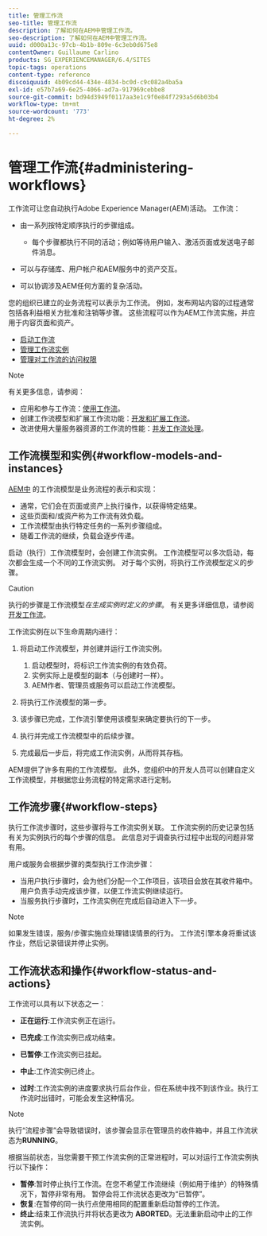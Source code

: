 ```yaml
---
title: 管理工作流
seo-title: 管理工作流
description: 了解如何在AEM中管理工作流。
seo-description: 了解如何在AEM中管理工作流。
uuid: d000a13c-97cb-4b1b-809e-6c3eb0d675e8
contentOwner: Guillaume Carlino
products: SG_EXPERIENCEMANAGER/6.4/SITES
topic-tags: operations
content-type: reference
discoiquuid: 4b09cd44-434e-4834-bc0d-c9c082a4ba5a
exl-id: e57b7a69-6e25-4066-ad7a-917969cebbe8
source-git-commit: bd94d3949f0117aa3e1c9f0e84f7293a5d6b03b4
workflow-type: tm+mt
source-wordcount: '773'
ht-degree: 2%

---
```


# 管理工作流{#administering-workflows}

工作流可让您自动执行Adobe Experience Manager(AEM)活动。 工作流：

* 由一系列按特定顺序执行的步骤组成。

   * 每个步骤都执行不同的活动；例如等待用户输入、激活页面或发送电子邮件消息。

* 可以与存储库、用户帐户和AEM服务中的资产交互。
* 可以协调涉及AEM任何方面的复杂活动。

您的组织已建立的业务流程可以表示为工作流。 例如，发布网站内容的过程通常包括各利益相关方批准和注销等步骤。 这些流程可以作为AEM工作流实施，并应用于内容页面和资产。

* [启动工作流](/help/sites-administering/workflows-starting.md)
* [管理工作流实例](/help/sites-administering/workflows-administering.md)
* [管理对工作流的访问权限](/help/sites-administering/workflows-managing.md)

>[!NOTE]
>
>有关更多信息，请参阅：
>
>* 应用和参与工作流：[使用工作流](/help/sites-authoring/workflows.md)。
>* 创建工作流模型和扩展工作流功能：[开发和扩展工作流](/help/sites-developing/workflows.md)。
>* 改进使用大量服务器资源的工作流的性能：[并发工作流处理](/help/sites-deploying/configuring-performance.md#concurrent-workflow-processing)。

>



## 工作流模型和实例{#workflow-models-and-instances}

[AEM中](/help/sites-developing/workflows.md#model) 的工作流模型是业务流程的表示和实现：

* 通常，它们会在页面或资产上执行操作，以获得特定结果。
* 这些页面和/或资产称为工作流有效负载。
* 工作流模型由执行特定任务的一系列步骤组成。
* 随着工作流的继续，负载会逐步传递。

启动（执行）工作流模型时，会创建工作流实例。 工作流模型可以多次启动，每次都会生成一个不同的工作流实例。 对于每个实例，将执行工作流模型定义的步骤。

>[!CAUTION]
>
>执行的步骤是工作流模型&#x200B;*在生成实例时定义的步骤*。 有关更多详细信息，请参阅[开发工作流](/help/sites-developing/workflows.md#model)。

工作流实例在以下生命周期内进行：

1. 将启动工作流模型，并创建并运行工作流实例。

   1. 启动模型时，将标识工作流实例的有效负荷。
   1. 实例实际上是模型的副本（与创建时一样）。
   1. AEM作者、管理员或服务可以启动工作流模型。

1. 将执行工作流模型的第一步。
1. 该步骤已完成，工作流引擎使用该模型来确定要执行的下一步。
1. 执行并完成工作流模型中的后续步骤。
1. 完成最后一步后，将完成工作流实例，从而将其存档。

AEM提供了许多有用的工作流模型。 此外，您组织中的开发人员可以创建自定义工作流模型，并根据您业务流程的特定需求进行定制。

## 工作流步骤{#workflow-steps}

执行工作流步骤时，这些步骤将与工作流实例关联。 工作流实例的历史记录包括有关为实例执行的每个步骤的信息。 此信息对于调查执行过程中出现的问题非常有用。

用户或服务会根据步骤的类型执行工作流步骤：

* 当用户执行步骤时，会为他们分配一个工作项目，该项目会放在其收件箱中。 用户负责手动完成该步骤，以便工作流实例继续运行。
* 当服务执行步骤时，工作流实例在完成后自动进入下一步。

>[!NOTE]
>
>如果发生错误，服务/步骤实施应处理错误情景的行为。 工作流引擎本身将重试该作业，然后记录错误并停止实例。

## 工作流状态和操作{#workflow-status-and-actions}

工作流可以具有以下状态之一：

* **正在运行**:工作流实例正在运行。
* **已完成**:工作流实例已成功结束。

* **已暂停**:工作流实例已挂起。
* **中止**:工作流实例已终止。
* **过时**:工作流实例的进度要求执行后台作业，但在系统中找不到该作业。执行工作流时出错时，可能会发生这种情况。

>[!NOTE]
>
>执行“流程步骤”会导致错误时，该步骤会显示在管理员的收件箱中，并且工作流状态为&#x200B;**RUNNING**。

根据当前状态，当您需要干预工作流实例的正常进程时，可以对运行工作流实例执行以下操作：

* **暂停**:暂时停止执行工作流。在您不希望工作流继续（例如用于维护）的特殊情况下，暂停非常有用。 暂停会将工作流状态更改为“已暂停”。
* **恢复**:在暂停的同一执行点使用相同的配置重新启动暂停的工作流。
* **终止**:结束工作流执行并将状态更改为 **ABORTED**。无法重新启动中止的工作流实例。
